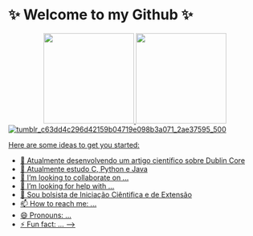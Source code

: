 # ✨ Welcome to my Github ✨

<div align="center">
  <a href="https://github.com/juliallorente">
  <img height="180em" src="https://github-readme-stats.vercel.app/api?username=rafaballerini&show_icons=true&theme=dracula&include_all_commits=true&count_private=true"/>
  <img height="180em" src="https://github-readme-stats.vercel.app/api/top-langs/?username=rafaballerini&layout=compact&langs_count=7&theme=dracula"/>
</div>
<div
     
![tumblr_c63dd4c296d42159b04719e098b3a071_2ae37595_500](https://user-images.githubusercontent.com/80781242/173725421-a096f0da-0942-43e6-bd07-cdbf31e6bbed.gif)


Here are some ideas to get you started:

- 🔭 Atualmente desenvolvendo um artigo científico sobre Dublin Core 
- 🌱 Atualmente estudo C, Python e Java
- 👯 I’m looking to collaborate on ...
- 🤔 I’m looking for help with ...
- 💬 Sou bolsista de Iniciação Ciêntifica e de Extensão
- 📫 How to reach me: ...
- 😄 Pronouns: ...
- ⚡ Fun fact: ...
-->

